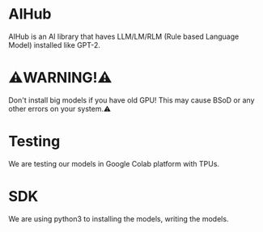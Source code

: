 # AIHub
AIHub is an AI library that haves LLM/LM/RLM (Rule based Language Model) installed like GPT-2.

# ⚠️WARNING!⚠️
Don't install big models if you have old GPU!
This may cause BSoD or any other errors on your system.⚠️

# Testing
We are testing our models in Google Colab platform with TPUs.

# SDK
We are using python3 to installing the models, writing the models.
